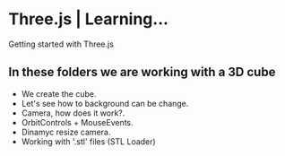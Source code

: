 # Three.js | Learning...

Getting started with Three.js

## In these folders we are working with a 3D cube

- We create the cube.
- Let's see how to background can be change.
- Camera, how does it work?.
- OrbitControls + MouseEvents.
- Dinamyc resize camera.
- Working with '.stl' files (STL Loader)